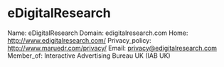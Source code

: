 
# eDigitalResearch

Name: eDigitalResearch
Domain: edigitalresearch.com
Home: http://www.edigitalresearch.com/
Privacy_policy: http://www.maruedr.com/privacy/
Email: privacy@edigitalresearch.com
Member_of: Interactive Advertising Bureau UK (IAB UK)
